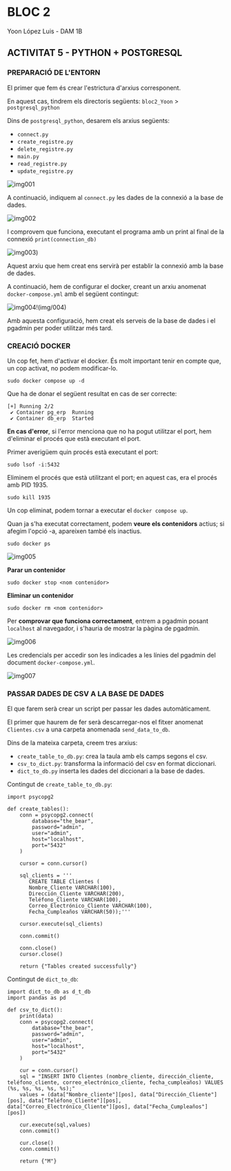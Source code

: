 # BLOC 2
Yoon López Luis - DAM 1B

## ACTIVITAT 5 - PYTHON + POSTGRESQL

### PREPARACIÓ DE L'ENTORN

El primer que fem és crear l'estrictura d'arxius corresponent.

En aquest cas, tindrem els directoris següents:
`bloc2_Yoon` > `postgresql_python`

Dins de `postgresql_python`, desarem els arxius següents:
- `connect.py`
- `create_registre.py`
- `delete_registre.py`
- `main.py`
- `read_registre.py`
- `update_registre.py`

![img001](img/001.jpg)

A continuació, indiquem al `connect.py` les dades de la connexió a la base de dades.

![img002](img/002.Connect.py.jpg)

I comprovem que funciona, executant el programa amb un print al final de la connexió `print(connection_db)`

![img003](img/003.ResultConnect.jpg))

Aquest arxiu que hem creat ens servirà per establir la connexió amb la base de dades.

A continuació, hem de configurar el docker, creant un arxiu anomenat `docker-compose.yml` amb el següent contingut:

![img004](img/004.Docker.jpg)!(img/004)

Amb aquesta configuració, hem creat els serveis de la base de dades i el pgadmin per poder utilitzar més tard.

### CREACIÓ DOCKER

Un cop fet, hem d'activar el docker. És molt important tenir en compte que, un cop activat, no podem modificar-lo.

```commandline
sudo docker compose up -d
```
Que ha de donar el següent resultat en cas de ser correcte:
```commandline
[+] Running 2/2
 ✔ Container pg_erp  Running
 ✔ Container db_erp  Started   
```

**En cas d'error**, si l'error menciona que no ha pogut utilitzar el port, hem d'eliminar el procés que està executant el port.

Primer averigüem quin procés està executant el port:
```commandline
sudo lsof -i:5432
```
Eliminem el procés que està utilitzant el port; en aquest cas, era el procés amb PID 1935.
```commandline
sudo kill 1935
```
Un cop eliminat, podem tornar a executar el `docker compose up`.

Quan ja s'ha executat correctament, podem **veure els contenidors** actius; si afegim l'opció -a, apareixen també els inactius.
```commandline
sudo docker ps
```
![img005](img/005.dockerps.jpg)

**Parar un contenidor**
```commandline
sudo docker stop <nom contenidor>
```

**Eliminar un contenidor**
```commandline
sudo docker rm <nom contenidor>
```

Per **comprovar que funciona correctament**, entrem a pgadmin posant `localhost` al navegador, i s'hauria de mostrar la pàgina de pgadmin.

![img006](img/006.pgadmin.jpg)

Les credencials per accedir son les indicades a les línies del pgadmin del document `docker-compose.yml`.

![img007](img/007.pgadmin.jpg)

### PASSAR DADES DE CSV A LA BASE DE DADES

El que farem serà crear un script per passar les dades automàticament.

El primer que haurem de fer serà descarregar-nos el fitxer anomenat `Clientes.csv` a una carpeta anomenada `send_data_to_db`.

Dins de la mateixa carpeta, creem tres arxius:
- `create_table_to_db.py`: crea la taula amb els camps segons el csv.
- `csv_to_dict.py`: transforma la informació del csv en format diccionari.
- `dict_to_db.py` inserta les dades del diccionari a la base de dades.

Contingut de `create_table_to_db.py`:
```commandline
import psycopg2

def create_tables():
    conn = psycopg2.connect(
        database="the_bear",
        password="admin",
        user="admin",
        host="localhost",
        port="5432"
    )

    cursor = conn.cursor()

    sql_clients = '''
       CREATE TABLE Clientes (
       Nombre_Cliente VARCHAR(100),
       Dirección_Cliente VARCHAR(200),
       Teléfono_Cliente VARCHAR(100),
       Correo_Electrónico_Cliente VARCHAR(100),
       Fecha_Cumpleaños VARCHAR(50));'''

    cursor.execute(sql_clients)

    conn.commit()

    conn.close()
    cursor.close()

    return {"Tables created successfully"}
```

Contingut de `dict_to_db`:
```commandline
import dict_to_db as d_t_db
import pandas as pd

def csv_to_dict():
    print(data)
    conn = psycopg2.connect(
        database="the_bear",
        password="admin",
        user="admin",
        host="localhost",
        port="5432"
    )

    cur = conn.cursor()
    sql = "INSERT INTO Clientes (nombre_cliente, dirección_cliente, teléfono_cliente, correo_electrónico_cliente, fecha_cumpleaños) VALUES (%s, %s, %s, %s, %s);"
    values = (data["Nombre_cliente"][pos], data["Dirección_Cliente"][pos], data["Teléfono_Cliente"][pos], data["Correo_Electrónico_Cliente"][pos], data["Fecha_Cumpleaños"][pos])

    cur.execute(sql,values)
    conn.commit()

    cur.close()
    conn.commit()

    return {"M"}
```
